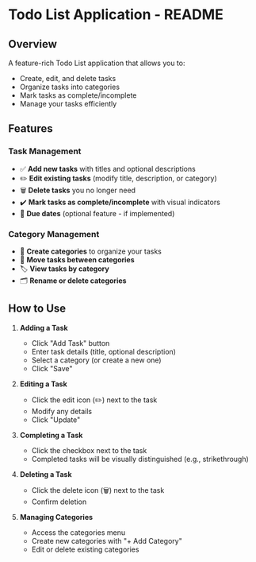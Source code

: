 # Todo List Application - README

## Overview
A feature-rich Todo List application that allows you to:
- Create, edit, and delete tasks
- Organize tasks into categories
- Mark tasks as complete/incomplete
- Manage your tasks efficiently

## Features

### Task Management
- ✅ **Add new tasks** with titles and optional descriptions
- ✏️ **Edit existing tasks** (modify title, description, or category)
- 🗑️ **Delete tasks** you no longer need
- ✔️ **Mark tasks as complete/incomplete** with visual indicators
- 📅 **Due dates** (optional feature - if implemented)

### Category Management
- 📂 **Create categories** to organize your tasks
- 🔄 **Move tasks between categories**
- 🏷️ **View tasks by category**
- 🗂️ **Rename or delete categories**

## How to Use

1. **Adding a Task**
   - Click "Add Task" button
   - Enter task details (title, optional description)
   - Select a category (or create a new one)
   - Click "Save"

2. **Editing a Task**
   - Click the edit icon (✏️) next to the task
   - Modify any details
   - Click "Update"

3. **Completing a Task**
   - Click the checkbox next to the task
   - Completed tasks will be visually distinguished (e.g., strikethrough)

4. **Deleting a Task**
   - Click the delete icon (🗑️) next to the task
   - Confirm deletion

5. **Managing Categories**
   - Access the categories menu
   - Create new categories with "+ Add Category"
   - Edit or delete existing categories
